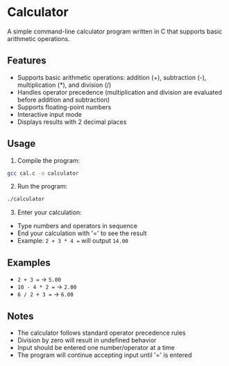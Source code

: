 # Calculator

A simple command-line calculator program written in C that supports basic arithmetic operations.

## Features

- Supports basic arithmetic operations: addition (+), subtraction (-), multiplication (*), and division (/)
- Handles operator precedence (multiplication and division are evaluated before addition and subtraction)
- Supports floating-point numbers
- Interactive input mode
- Displays results with 2 decimal places

## Usage

1. Compile the program:
```bash
gcc cal.c -o calculator
```

2. Run the program:
```bash
./calculator
```

3. Enter your calculation:
- Type numbers and operators in sequence
- End your calculation with '=' to see the result
- Example: `2 + 3 * 4 =` will output `14.00`

## Examples

- `2 + 3 =` → `5.00`
- `10 - 4 * 2 =` → `2.00`
- `6 / 2 + 3 =` → `6.00`

## Notes

- The calculator follows standard operator precedence rules
- Division by zero will result in undefined behavior
- Input should be entered one number/operator at a time
- The program will continue accepting input until '=' is entered

